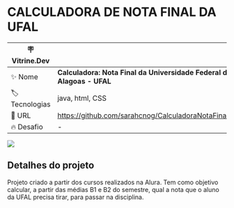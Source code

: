 # CALCULADORA DE NOTA FINAL DA UFAL

| :placard: Vitrine.Dev |  |
| -------------  | --- |
| :sparkles: Nome        | **Calculadora: Nota Final da Universidade Federal de Alagoas - UFAL**
| :label: Tecnologias | java, html, CSS
| :rocket: URL         | https://github.com/sarahcnog/CalculadoraNotaFinalUFAL
| :fire: Desafio     | -

<!-- Inserir imagem com a #vitrinedev ao final do link -->
![](https://i.ibb.co/tQ3JMCg/Projeto-P1-Capa.png#vitrinedev)

## Detalhes do projeto

Projeto criado a partir dos cursos realizados na Alura. Tem como objetivo calcular, a partir das médias B1 e B2 do semestre, qual a nota que o aluno da UFAL precisa tirar, para passar na disciplina.
